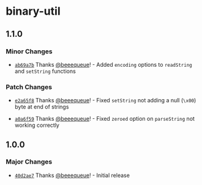 # binary-util

## 1.1.0

### Minor Changes

- [`ab69a7b`](https://github.com/beeequeue/binary-util/commit/ab69a7bbe95322e9969a679d3703cea9c0244fb1) Thanks [@beeequeue](https://github.com/beeequeue)! - Added `encoding` options to `readString` and `setString` functions

### Patch Changes

- [`e2a65f8`](https://github.com/beeequeue/binary-util/commit/e2a65f8b6b9582dfee2f19a873456169dc283a88) Thanks [@beeequeue](https://github.com/beeequeue)! - Fixed `setString` not adding a null (`\x00`) byte at end of strings

- [`a0a6f59`](https://github.com/beeequeue/binary-util/commit/a0a6f59f118142ee59a27a55d27f3a0e5816f9f2) Thanks [@beeequeue](https://github.com/beeequeue)! - Fixed `zeroed` option on `parseString` not working correctly

## 1.0.0

### Major Changes

- [`40d2ae7`](https://github.com/beeequeue/binary-util/commit/40d2ae7410c8d752b3b76d18309d49dd3636953e) Thanks [@beeequeue](https://github.com/beeequeue)! - Initial release
